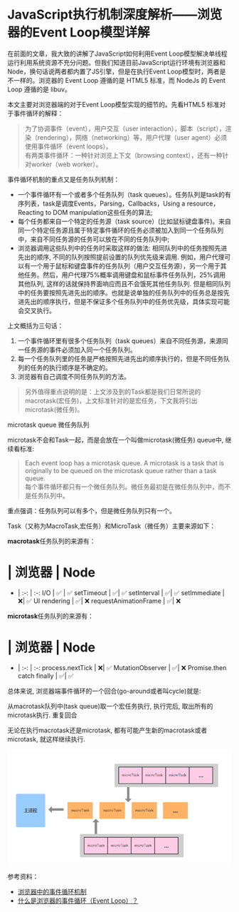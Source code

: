 # JavaScript执行机制深度解析——浏览器的Event Loop模型详解

在前面的文章，我大致的讲解了JavaScript如何利用Event Loop模型解决单线程运行利用系统资源不充分问题。但我们知道目前JavaScript运行环境有浏览器和Node，换句话说两者都内置了JS引擎，但是在执行Event Loop模型时，两者是不一样的。浏览器的 Event Loop 遵循的是 HTML5 标准，而 NodeJs 的 Event Loop 遵循的是 libuv。

本文主要对浏览器端的对于Event Loop模型实现的细节的。先看HTML5 标准对于事件循环的解释：
> 为了协调事件（event），用户交互（user interaction），脚本（script），渲染（rendering），网络（networking）等，用户代理（user agent）必须使用事件循环（event loops）。  
> 有两类事件循环：一种针对浏览上下文（browsing context），还有一种针对worker（web worker）。

事件循环机制的重点又是任务队列机制：
* 一个事件循环有一个或者多个任务队列（task queues）。任务队列是task的有序列表，task是调度Events，Parsing，Callbacks，Using a resource，Reacting to DOM manipulation这些任务的算法;
* 每个任务都来自一个特定的任务源（task source）(比如鼠标键盘事件)。来自同一个特定任务源且属于特定事件循环的任务必须被加入到同一个任务队列中，来自不同任务源的任务可以放在不同的任务队列中;
* 浏览器调用这些队列中的任务时采取这样的做法: 相同队列中的任务按照先进先出的顺序, 不同的队列按照提前设置的队列优先级来调用. 例如，用户代理可以有一个用于鼠标和键盘事件的任务队列（用户交互任务源），另一个用于其他任务。然后，用户代理75%概率调用键盘和鼠标事件任务队列，25%调用其他队列, 这样的话就保持界面响应而且不会饿死其他任务队列. 但是相同队列中的任务要按照先进先出的顺序。也就是说单独的任务队列中的任务总是按先进先出的顺序执行，但是不保证多个任务队列中的任务优先级，具体实现可能会交叉执行。

上文概括为三句话：
1. 一个事件循环里有很多个任务队列（task queues）来自不同任务源，来源同一任务源的事件必须加入同一个任务队列。
2. 每一个任务队列里的任务是严格按照先进先出的顺序执行的，但是不同任务队列的任务的执行顺序是不确定的。
3. 浏览器有自己调度不同任务队列的方法。

> 另外值得重点说明的是：上文涉及到的Task都是我们日常所说的macrotask(宏任务)，上文标准针对的是宏任务，下文我将引出microtask(微任务)。

microtask queue 微任务队列

microtask不会和Task一起，而是会放在一个叫做microtask(微任务) queue中, 继续看标准:
> Each event loop has a microtask queue. A microtask is a task that is originally to be queued on the microtask queue rather than a task queue.  
> 每个事件循环都只有一个微任务队列。微任务最初是在微任务队列中，而不是任务队列中。

重点强调：任务队列可以有多个，但是微任务队列只有一个。

Task（又称为MacroTask,宏任务）和MicroTask（微任务）主要来源如下：

**macrotask**任务队列的来源有：
# | 浏览器 | Node 
- | :-: | :-: 
I/O | ✅ | ✅
setTimeout | ✅| ✅
setInterval | ✅| ✅
setImmediate | ❌| ✅
UI rendering | ✅| ❌
requestAnimationFrame | ✅| ❌


**microtask**任务队列的来源有：
# | 浏览器 | Node 
- | :-: | :-: 
process.nextTick | ❌| ✅
MutationObserver | ✅| ❌
Promise.then catch finally | ✅| ✅

总体来说, 浏览器端事件循环的一个回合(go-around或者叫cycle)就是:

从macrotask队列中(task queue)取一个宏任务执行, 执行完后, 取出所有的microtask执行.
重复回合

无论在执行macrotask还是microtask, 都有可能产生新的macrotask或者microtask, 就这样继续执行.

![alt text](../_assets/2655194155-5ab0a0c60c00b.png "JavaScript call stack ")


参考资料：
* [浏览器中的事件循环机制][1]
* [什么是浏览器的事件循环（Event Loop）？][2]


[1]: https://segmentfault.com/a/1190000012748907
[2]: https://segmentfault.com/a/1190000010622146